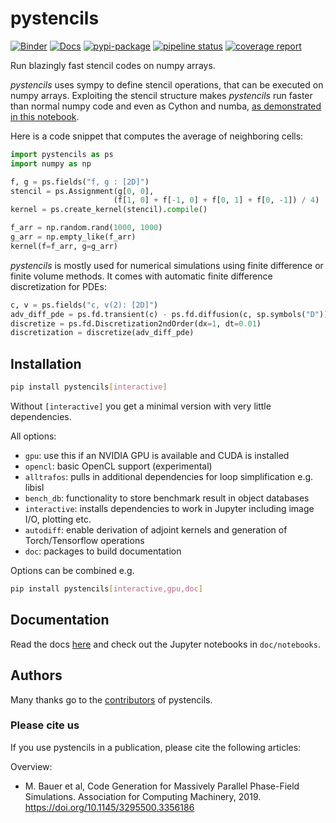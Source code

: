 pystencils
==========

[![Binder](https://mybinder.org/badge_logo.svg)](https://mybinder.org/v2/gh/mabau/pystencils/master?filepath=doc%2Fnotebooks)
[![Docs](https://img.shields.io/badge/read-the_docs-brightgreen.svg)](https://pycodegen.pages.i10git.cs.fau.de/pystencils)
[![pypi-package](https://badge.fury.io/py/pystencils.svg)](https://badge.fury.io/py/pystencils)
[![pipeline status](https://i10git.cs.fau.de/pycodegen/pystencils/badges/master/pipeline.svg)](https://i10git.cs.fau.de/pycodegen/pystencils/commits/master)
[![coverage report](https://i10git.cs.fau.de/pycodegen/pystencils/badges/master/coverage.svg)](http://pycodegen.pages.i10git.cs.fau.de/pystencils/coverage_report)

Run blazingly fast stencil codes on numpy arrays.

*pystencils* uses sympy to define stencil operations, that can be executed on numpy arrays.
Exploiting the stencil structure makes *pystencils* run faster than normal numpy code and even as Cython and numba,
[as demonstrated in this notebook](https://pycodegen.pages.i10git.cs.fau.de/pystencils/notebooks/demo_benchmark.html).


Here is a code snippet that computes the average of neighboring cells:
```python
import pystencils as ps
import numpy as np

f, g = ps.fields("f, g : [2D]")
stencil = ps.Assignment(g[0, 0],
                       (f[1, 0] + f[-1, 0] + f[0, 1] + f[0, -1]) / 4)
kernel = ps.create_kernel(stencil).compile()

f_arr = np.random.rand(1000, 1000)
g_arr = np.empty_like(f_arr)
kernel(f=f_arr, g=g_arr)
```

*pystencils* is mostly used for numerical simulations using finite difference or finite volume methods.
It comes with automatic finite difference discretization for PDEs:

```python
c, v = ps.fields("c, v(2): [2D]")
adv_diff_pde = ps.fd.transient(c) - ps.fd.diffusion(c, sp.symbols("D")) + ps.fd.advection(c, v)
discretize = ps.fd.Discretization2ndOrder(dx=1, dt=0.01)
discretization = discretize(adv_diff_pde)
```

Installation
------------

```bash
pip install pystencils[interactive]
```

Without `[interactive]` you get a minimal version with very little dependencies.

All options:
-  `gpu`: use this if an NVIDIA GPU is available and CUDA is installed
-  `opencl`: basic OpenCL support (experimental)
- `alltrafos`: pulls in additional dependencies for loop simplification e.g. libisl
- `bench_db`: functionality to store benchmark result in object databases
- `interactive`: installs dependencies to work in Jupyter including image I/O, plotting etc.
- `autodiff`: enable derivation of adjoint kernels and generation of Torch/Tensorflow operations
- `doc`: packages to build documentation

Options can be combined e.g.
```bash
pip install pystencils[interactive,gpu,doc]
```    

Documentation
-------------

Read the docs [here](https://pycodegen.pages.i10git.cs.fau.de/pystencils) and
check out the Jupyter notebooks in `doc/notebooks`.

Authors
-------

Many thanks go to the [contributors](AUTHORS.txt) of pystencils.

### Please cite us

If you use pystencils in a publication, please cite the following articles:

Overview:
  - M. Bauer et al, Code Generation for Massively Parallel Phase-Field Simulations. Association for Computing Machinery, 2019. https://doi.org/10.1145/3295500.3356186